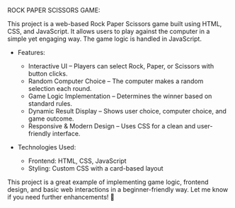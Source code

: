 ROCK PAPER SCISSORS GAME:

This project is a web-based Rock Paper Scissors game built using HTML, CSS, and JavaScript. It allows users to play against the computer in a simple yet engaging way. The game logic is handled in JavaScript.

* Features:

  * Interactive UI – Players can select Rock, Paper, or Scissors with button clicks.
  * Random Computer Choice – The computer makes a random selection each round.
  * Game Logic Implementation – Determines the winner based on standard rules.
  * Dynamic Result Display – Shows user choice, computer choice, and game outcome.
  * Responsive & Modern Design – Uses CSS for a clean and user-friendly interface.

* Technologies Used:

  * Frontend: HTML, CSS, JavaScript
  * Styling: Custom CSS with a card-based layout

This project is a great example of implementing game logic, frontend design, and basic web interactions in a beginner-friendly way. Let me know if you need further enhancements! 🚀
